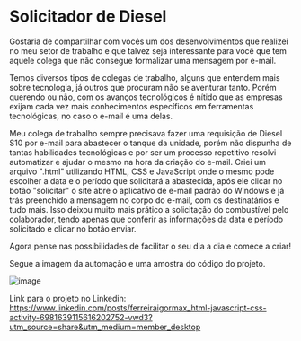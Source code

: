 # Solicitador de Diesel
Gostaria de compartilhar com vocês um dos desenvolvimentos que realizei no meu setor de trabalho e que talvez seja interessante para você que tem aquele colega que não consegue formalizar uma mensagem por e-mail.

Temos diversos tipos de colegas de trabalho, alguns que entendem mais sobre tecnologia, já outros que procuram não se aventurar tanto. Porém querendo ou não, com os avanços tecnológicos é nítido que as empresas exijam cada vez mais conhecimentos específicos em ferramentas tecnológicas, no caso o e-mail é uma delas.

Meu colega de trabalho sempre precisava fazer uma requisição de Diesel S10 por e-mail para abastecer o tanque da unidade, porém não dispunha de tantas habilidades tecnológicas e por ser um processo repetitivo resolvi automatizar e ajudar o mesmo na hora da criação do e-mail. Criei um arquivo ".html" utilizando HTML, CSS e JavaScript onde o mesmo pode escolher a data e o período que solicitará a abastecida, após ele clicar no botão "solicitar" o site abre o aplicativo de e-mail padrão do Windows e já trás preenchido a mensagem no corpo do e-mail, com os destinatários e tudo mais.
Isso deixou muito mais prático a solicitação do combustível pelo colaborador, tendo apenas que conferir as informações da data e período solicitado e clicar no botão enviar.

Agora pense nas possibilidades de facilitar o seu dia a dia e comece a criar! 

Segue a imagem da automação e uma amostra do código do projeto.

![image](https://github.com/ferreiraigormax/diesel/assets/73723808/13ebc7d1-f0bc-4a66-bad7-7bb14623deb5)


Link para o projeto no Linkedin: https://www.linkedin.com/posts/ferreiraigormax_html-javascript-css-activity-6981639115616202752-vwd3?utm_source=share&utm_medium=member_desktop
